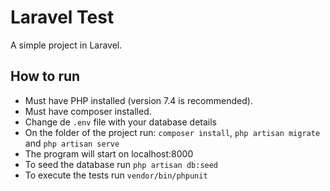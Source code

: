 

<p align="center">
<h1> Laravel Test </h1>
</p>

A simple project in Laravel.

## How to run

- Must have PHP installed (version 7.4 is recommended).
- Must have composer installed.
- Change de ```.env``` file with your database details
- On the folder of the project run: ```composer install```, ```php artisan migrate``` and ```php artisan serve```
- The program will start on localhost:8000
- To seed the database run ```php artisan db:seed```
- To execute the tests run ```vendor/bin/phpunit```



